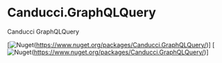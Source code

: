 # Canducci.GraphQLQuery

Canducci GraphQLQuery

[![Nuget](https://img.shields.io/nuget/v/Canducci.GraphQLQuery?style=plastic)(https://www.nuget.org/packages/Canducci.GraphQLQuery/)]
[![Nuget](https://img.shields.io/nuget/dt/Canducci.GraphQLQuery)(https://www.nuget.org/packages/Canducci.GraphQLQuery/)]

